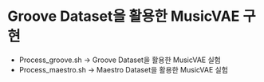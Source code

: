 # Groove Dataset을 활용한 MusicVAE 구현


* Process_groove.sh -> Groove Dataset을 활용한 MusicVAE 실험
* Process_maestro.sh -> Maestro Dataset을 활용한 MusicVAE 실험
